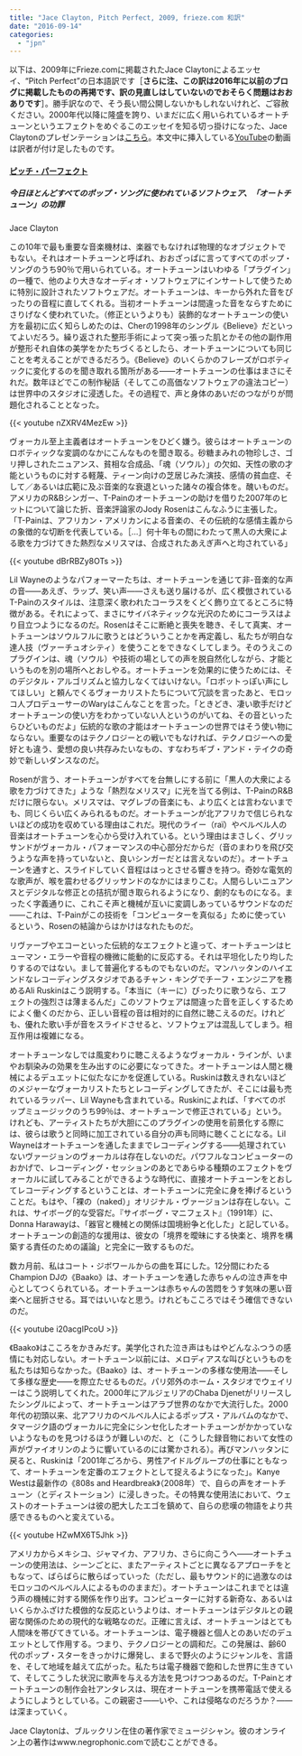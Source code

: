 ```yaml
---
title: "Jace Clayton, Pitch Perfect, 2009, frieze.com 和訳"
date: "2016-09-14"
categories: 
  - "jpn"
---
```


以下は、2009年にFrieze.comに掲載されたJace Claytonによるエッセイ、“Pitch Perfect”の日本語訳です［**さらに注、この訳は2016年に以前のブログに掲載したものの再掲です、訳の見直しはしていないのでおそらく問題はおおありです**］。勝手訳なので、そう長い間公開しないかもしれないけれど、ご容赦ください。2000年代以降に隆盛を誇り、いまだに広く用いられているオートチューンというエフェクトをめぐるこのエッセイを知る切っ掛けになった、Jace Claytonのプレゼンテーションは[こちら](https://www.youtube.com/watch?v=TDHrhRemFJE)。本文中に挿入している[YouTube](http://d.hatena.ne.jp/keyword/YouTube)の動画は訳者が付け足したものです。

#### [ピッチ・パーフェクト](http://d.hatena.ne.jp/keyword/%A5%D4%A5%C3%A5%C1%A1%A6%A5%D1%A1%BC%A5%D5%A5%A7%A5%AF%A5%C8)

##### 今日ほとんどすべてのポップ・ソングに使われているソフトウェア、「オートチューン」の功罪

Jace Clayton

この10年で最も重要な音楽機材は、楽器でもなければ物理的なオブジェクトでもない。それはオートチューンと呼ばれ、おおざっぱに言ってすべてのポップ・ソングのうち90％で用いられている。オートチューンはいわゆる「プラグイン」の一種で、他のより大きなオーディオ・ソフトウェアにインサートして使うために特別に設計されたソフトウェアだ。オートチューンは、キーから外れた音をぴったりの音程に直してくれる。当初オートチューンは間違った音をならすためにさりげなく使われていた。（修正というよりも）装飾的なオートチューンの使い方を最初に広く知らしめたのは、Cherの1998年のシングル《Believe》だといってよいだろう。繰り返された整形手術によって突っ張った肌とかその他の副作用が整形それ自体の美学をかたちづくるとしたら、オートチューンについても同じことを考えることができるだろう。《Believe》のいくらかのフレーズがロボティックに変化するのを聞き取れる箇所がある――オートチューンの仕事はまさにそれだ。数年ほどでこの制作秘話（そしてこの高価なソフトウェアの違法コピー）は世界中のスタジオに浸透した。その過程で、声と身体のあいだのつながりが問題化されることとなった。

{{< youtube nZXRV4MezEw >}}

ヴォーカル至上主義者はオートチューンをひどく嫌う。彼らはオートチューンのロボティックな変調のなかにこんなものを聞き取る。砂糖まみれの物珍しさ、ゴリ押しされたニュアンス、貧相な合成品、「魂（ソウル）」の欠如、天性の歌の才能というものに対する軽蔑、ティーン向けの芝居じみた演技、感情の貧血症、そして／あるいは広範に及ぶ音楽的な衰退といった諸々の複合体を。醜いものだ。アメリカのR&Bシンガー、T-Painのオートチューンの助けを借りた2007年のヒットについて論じた折、音楽評論家のJody Rosenはこんなふうに主張した。「T-Painは、アフリカン・アメリカンによる音楽の、その伝統的な感情主義からの象徴的な切断を代表している。［…］何十年もの間にわたって黒人の大衆による歌を力づけてきた熱烈なメリスマは、合成されたあえぎ声へと均されている」

{{< youtube dBrRBZy8OTs >}}

Lil Wayneのようなパフォーマーたちは、オートチューンを通じて非-音楽的な声の音――あえぎ、ラップ、笑い声――さえも送り届けるが、広く模倣されているT-Painのスタイルは、注意深く歌われたコーラスをくどく飾り立てるところに特徴がある。それによって、まさにサイバネティックな光沢のためにコーラスはより目立つようになるのだ。Rosenはそこに断絶と喪失を聴き、そして真実、オートチューンはソウルフルに歌うとはどういうことかを再定義し、私たちが明白な達人技（ヴァーチュオシティ）を使うことをできなくしてしまう。そのうえこのプラグインは、魂（ソウル）や技術の場としての声を脱自然化しながら、才能というものを別の場所へとおしやる。オートチューンを効果的に使うためには、そのデジタル・アルゴリズムと協力しなくてはいけない。「ロボットっぽい声にしてほしい」と頼んでくるヴォーカリストたちについて冗談を言ったあと、モロッコ人プロデューサーのWaryはこんなことを言った。「ときどき、凄い歌手だけどオートチューンの使い方をわかっていない人というのがいてね、その音といったらひどいものだよ」伝統的な歌の才能はオートチューンの世界ではそう使い物にならない。重要なのはテクノロジーとの戦いでもなければ、テクノロジーへの愛好とも違う、愛想の良い共存みたいなもの、すなわちギブ・アンド・テイクの奇妙で新しいダンスなのだ。

Rosenが言う、オートチューンがすべてを台無しにする前に「黒人の大衆による歌を力づけてきた」ような「熱烈なメリスマ」に光を当てる例は、T-PainのR&Bだけに限らない。メリスマは、マグレブの音楽にも、より広くとは言わないまでも、同じくらい広くみられるものだ。オートチューンが北アフリカで信じられないほどの成功を収めている理由はこれだ。現代のライー（raï）やベルベル人の音楽はオートチューンを心から受け入れている。という理由はまさしく、グリッサンドがヴォーカル・パフォーマンスの中心部分だからだ（音のまわりを飛び交うような声を持っていないと、良いシンガーだとは言えないのだ）。オートチューンを通すと、スライドしていく音程ははっとさせる響きを持つ。奇妙な電気的な歌声が、喉を震わせるグリッサンドのなかにはまりこむ。人間らしいニュアンスとデジタルな修正との拮抗が聞き取られるようになり、劇的なものになる。まったく字義通りに、これこそ声と機械が互いに変調しあっているサウンドなのだ――これは、T-Painがこの技術を「コンピューターを真似る」ために使っているという、Rosenの結論からはかけはなれたものだ。

リヴァーブやエコーといった伝統的なエフェクトと違って、オートチューンはヒューマン・エラーや音程の機微に能動的に反応する。それは平坦化したり均したりするのではない。まして普遍化するものでもないのだ。マンハッタンのハイエンドなレコーディングスタジオであるチャン・キングでチーフ・エンジニアを務めるAli Ruskinはこう説明する。「本当に（キーに）ぴったりに歌うなら、エフェクトの強烈さは薄まるんだ」このソフトウェアは間違った音を正しくするためによく働くのだから、正しい音程の音は相対的に自然に聴こえるのだ。けれども、優れた歌い手が音をスライドさせると、ソフトウェアは混乱してしまう。相互作用は複雑になる。

オートチューンなしでは風変わりに聴こえるようなヴォーカル・ラインが、いまやお馴染みの効果を生み出すのに必要になってきた。オートチューンは人間と機械によるデュエットに似たなにかを促進している。Ruskinは数えきれないほどのメジャーなヴォーカリストたちとレコーディングしてきたが、そこには最も売れているラッパー、Lil Wayneも含まれている。Ruskinによれば、「すべてのポップミュージックのうち99％は、オートチューンで修正されている」という。けれども、アーティストたちが大胆にこのプラグインの使用を前景化する際には、彼らは歌うと同時に加工されている自分の声も同時に聴くことになる。Lil Wayneはオートチューンを通したままでレコーディングする――処理されていないヴァージョンのヴォーカルは存在しないのだ。パワフルなコンピューターのおかげで、レコーディング・セッションのあとであらゆる種類のエフェクトをヴォーカルに試してみることができるような時代に、直接オートチューンをとおしてレコーディングするということは、オートチューンに完全に身を捧げるということだ。もはや、「裸の（naked）」オリジナル・ヴァージョンは存在しない。これは、サイボーグ的な受容だ。『サイボーグ・マニフェスト』（1991年）に、Donna Harawayは、「器官と機械との関係は国境紛争と化した」と記している。オートチューンの創造的な援用は、彼女の「境界を曖昧にする快楽と、境界を構築する責任のための議論」と完全に一致するものだ。

数カ月前、私はコート・ジボワールからの曲を耳にした。12分間にわたるChampion DJの《Baako》は、オートチューンを通した赤ちゃんの泣き声を中心としてつくられている。オートチューンは赤ちゃんの苦悶をうす気味の悪い音楽へと屈折させる。耳ではいいなと思う。けれどもこころではそう確信できないのだ。

{{< youtube i20acgIPcoU >}}

《Baako》はこころをかきみだす。美学化された泣き声はもはやどんなふつうの感情にも対応しない。オートチューン以前には、メロディアスな叫びというものを私たちは知らなかった。《Baako》は、オートチューンの多様な使用法――そして多様な歴史――を際立たせるものだ。パリ郊外のホーム・スタジオでウェイリーはこう説明してくれた。2000年にアルジェリアのChaba Djenetがリリースしたシングルによって、オートチューンはアラブ世界のなかで大流行した。2000年代の初頭以来、北アフリカのベルベル人によるポップス・アルバムのなかで、タマージク語のヴォーカルに完全にシンセ化したオートチューンがかかっていないようなものを見つけるほうが難しいのだ、と（こうした録音物において女性の声がヴァイオリンのように響いているのには驚かされる）。再びマンハッタンに戻ると、Ruskinは「2001年ごろから、男性アイドルグループの仕事にともなって、オートチューンを定番のエフェクトとして捉えるようになった」。Kanye Westは最新作の《808s and Heardbreak》（2008年）で、自らの声をオートチューン（とディストーション）に浸しきった。その特異な使用法において、ウェストのオートチューンは彼の肥大したエゴを鎮めて、自らの悲嘆の物語をより共感できるものへと変えている。

{{< youtube HZwMX6T5Jhk >}}

アメリカからメキシコ、ジャマイカ、アフリカ、さらに向こうへ――オートチューンの使用法は、シーンごとに、またアーティストごとに異なるアプローチをともなって、ばらばらに散らばっていった（ただし、最もサウンド的に過激なのはモロッコのベルベル人によるもののままだ）。オートチューンはこれまでとは違う声の機械に対する関係を作り出す。コンピューターに対する新奇な、あるいはいくらかふざけた模倣的な反応というよりは、オートチューンはデジタルとの親密な関係のための現代的な戦略なのだ。正確に言えば、オートチューンはとても人間味を帯びてきている。オートチューンは、電子機器と個人とのあいだのデュエットとして作用する。つまり、テクノロジーとの調和だ。この発展は、齢60代のポップ・スターをきっかけに爆発し、まるで野火のようにジャンルを、言語を、そして地域を越えて広がった。私たちは電子機器で飽和した世界に生きていて、そしてこうした状況に歌声を与える方法を見つけつつあるのだ。T-Painとオートチューンの制作会社アンタレスは、現在オートチューンを携帯電話で使えるようにしようとしている。この親密さ――いや、これは侵略なのだろうか？――は深まっていく。

Jace Claytonは、ブルックリン在住の著作家でミュージシャン。彼のオンライン上の著作はwww.negrophonic.comで読むことができる。
